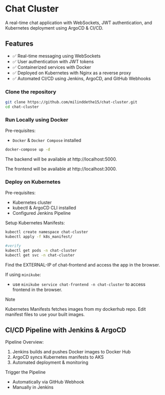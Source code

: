 # Chat Cluster

A real-time chat application with WebSockets, JWT authentication, and Kubernetes deployment using ArgoCD & CI/CD.

## Features
- ✅ Real-time messaging using WebSockets
- ✅ User authentication with JWT tokens
- ✅ Containerized services with Docker
- ✅ Deployed on Kubernetes with Nginx as a reverse proxy
- ✅ Automated CI/CD using Jenkins, ArgoCD, and GitHub Webhooks

### Clone the repository

```bash
git clone https://github.com/milinddethe15/chat-cluster.git
cd chat-cluster
```

### Run Locally using Docker

Pre-requisites:
- `Docker` & `Docker Compose` installed

```bash 
docker-compose up -d
```
The backend will be available at http://localhost:5000.

The frontend will be available at http://localhost:3000.

### Deploy on Kubernetes

Pre-requisites:
- Kubernetes cluster
- kubectl & ArgoCD CLI installed
- Configured Jenkins Pipeline

Setup Kubernetes Manifests:
```bash 
kubectl create namespace chat-cluster
kubectl apply -f k8s_manifest/

#verify
kubectl get pods -n chat-cluster
kubectl get svc -n chat-cluster
```

Find the EXTERNAL-IP of chat-frontend and access the app in the browser.

If using `minikube`:
- use `minikube service chat-frontend -n chat-cluster` to access frontend in the browser.

> [!NOTE]  
> Kubernetes Manifests fetches images from my dockerhub repo. Edit manifest files to use your built images.

##  CI/CD Pipeline with Jenkins & ArgoCD

Pipeline Overview:
1. Jenkins builds and pushes Docker images to Docker Hub
2. ArgoCD syncs Kubernetes manifests to AKS
3. Automated deployment & monitoring

Trigger the Pipeline
- Automatically via GitHub Webhook
- Manually in Jenkins

